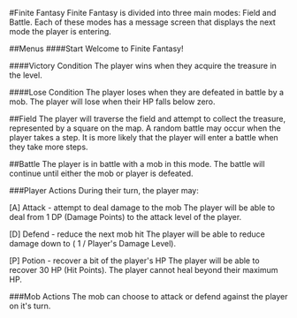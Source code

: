 #Finite Fantasy
Finite Fantasy is divided into three main modes: Field and Battle. Each of these modes has a message screen that displays the next mode the player is entering.

##Menus
####Start
Welcome to Finite Fantasy!

####Victory Condition
The player wins when they acquire the treasure in the level.

####Lose Condition
The player loses when they are defeated in battle by a mob. The player will lose when their HP falls below zero.

##Field
The player will traverse the field and attempt to collect the treasure, represented by a square on the map. A random battle may occur when the player takes a step. It is more likely that the player will enter a battle when they take more steps.

##Battle
The player is in battle with a mob in this mode. The battle will continue until either the mob or player is defeated. 

###Player Actions
During their turn, the player may:

[A] Attack - attempt to deal damage to the mob
The player will be able to deal from 1 DP (Damage Points) to the attack level of the player.

[D] Defend - reduce the next mob hit
The player will be able to reduce damage down to ( 1 / Player's Damage Level).

[P] Potion - recover a bit of the player's HP
The player will be able to recover 30 HP (Hit Points). The player cannot heal beyond their maximum HP.

###Mob Actions
The mob can choose to attack or defend against the player on it's turn.



